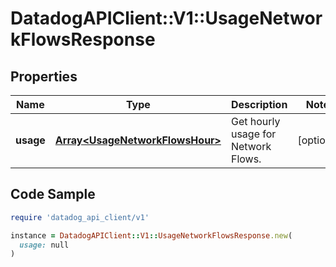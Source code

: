 # DatadogAPIClient::V1::UsageNetworkFlowsResponse

## Properties

| Name | Type | Description | Notes |
| ---- | ---- | ----------- | ----- |
| **usage** | [**Array&lt;UsageNetworkFlowsHour&gt;**](UsageNetworkFlowsHour.md) | Get hourly usage for Network Flows. | [optional] |

## Code Sample

```ruby
require 'datadog_api_client/v1'

instance = DatadogAPIClient::V1::UsageNetworkFlowsResponse.new(
  usage: null
)
```

